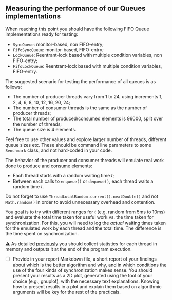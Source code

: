 ## Measuring the performance of our Queues implementations

When reaching this point you should have the following FIFO Queue implementations ready for testing:

- `SyncQueue`: monitor-based, non FIFO-entry;
- `FifoSyncQueue`: monitor-based, FIFO-entry;
- `LockQueue`: Reentrant-lock based with multiple condition variables, non FIFO-entry;
- `FifoLockQueue`: Reentrant-lock based with multiple condition variables, FIFO-entry.

The suggested scenario for testing the performance of all queues is as follows:

- The number of producer threads vary from 1 to 24, using increments 1, 2, 4, 6, 8, 10, 12, 16, 20, 24;
- The number of consumer threads is the same as the number of producer threads;
- The total number of produced/consumed elements is 96000, split over the number of threads;
- The queue size is 4 elements.

Feel free to use other values and explore larger number of threads, different queue sizes etc.
These should be command line parameters to some `Benchmark` class, and not hard-coded in your code.

The behavior of the producer and consumer threads will emulate real work done to produce and consume elements:

- Each thread starts with a random waiting time *t*;
- Between each calls to `enqueue()` or `dequeue()`, each thread waits a random time *t*.

Do not forget to use `ThreadLocalRandom.current().nextDouble()` and not `Math.random()` in order to avoid unnecessary overhead and contention.

You goal is to try with different ranges for *t* (e.g. random from 5ms to 10ms) and evaluate the total time taken for useful work vs. the time taken for synchronization.
For this, you will need to log the *actual* waiting times taken for the emulated work by each thread and the total time.
The difference is the time spent on synchronization.

:warning: As detailed [previously](Environment.md) you should collect statistics for each thread in memory and outputs it at the end of the program execution.

- [ ] Provide in your report Markdown file, a short report of your findings about which is the better algorithm and why, and in which conditions the use of the four kinds of synchronization makes sense. You should present your results as a 2D plot, generated using the tool of your choice (e.g., gnuplot), with the necessary text explanations. Knowing how to present results in a plot and explain them based on algorithmic arguments will be key for the rest of the practicals.
